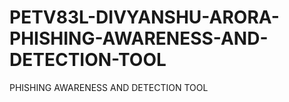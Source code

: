 # PETV83L-DIVYANSHU-ARORA-PHISHING-AWARENESS-AND-DETECTION-TOOL
PHISHING AWARENESS AND DETECTION TOOL
